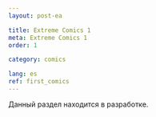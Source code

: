 ```yaml
---
layout: post-ea

title: Extreme Comics 1
meta: Extreme Comics 1
order: 1

category: comics

lang: es
ref: first_comics
---
```


Данный раздел находится в разработке.

